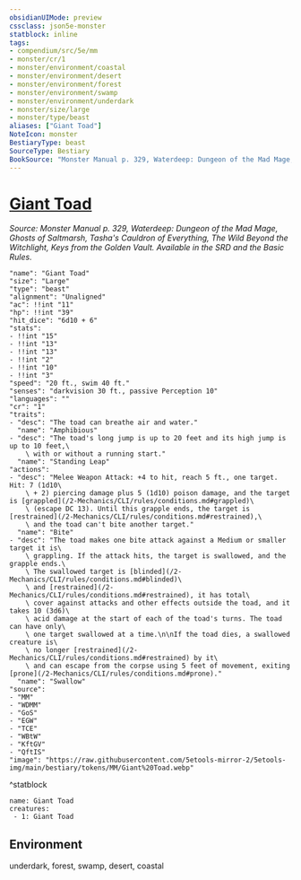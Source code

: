 ```yaml
---
obsidianUIMode: preview
cssclass: json5e-monster
statblock: inline
tags:
- compendium/src/5e/mm
- monster/cr/1
- monster/environment/coastal
- monster/environment/desert
- monster/environment/forest
- monster/environment/swamp
- monster/environment/underdark
- monster/size/large
- monster/type/beast
aliases: ["Giant Toad"]
NoteIcon: monster
BestiaryType: beast
SourceType: Bestiary
BookSource: "Monster Manual p. 329, Waterdeep: Dungeon of the Mad Mage, Ghosts of Saltmarsh, Tasha's Cauldron of Everything, The Wild Beyond the Witchlight, Keys from the Golden Vault. Available in the SRD and the Basic Rules."
---
```

# [Giant Toad](2-Mechanics/CLI/bestiary/beast/giant-toad.md)
*Source: Monster Manual p. 329, Waterdeep: Dungeon of the Mad Mage, Ghosts of Saltmarsh, Tasha's Cauldron of Everything, The Wild Beyond the Witchlight, Keys from the Golden Vault. Available in the SRD and the Basic Rules.*  

```statblock
"name": "Giant Toad"
"size": "Large"
"type": "beast"
"alignment": "Unaligned"
"ac": !!int "11"
"hp": !!int "39"
"hit_dice": "6d10 + 6"
"stats":
- !!int "15"
- !!int "13"
- !!int "13"
- !!int "2"
- !!int "10"
- !!int "3"
"speed": "20 ft., swim 40 ft."
"senses": "darkvision 30 ft., passive Perception 10"
"languages": ""
"cr": "1"
"traits":
- "desc": "The toad can breathe air and water."
  "name": "Amphibious"
- "desc": "The toad's long jump is up to 20 feet and its high jump is up to 10 feet,\
    \ with or without a running start."
  "name": "Standing Leap"
"actions":
- "desc": "Melee Weapon Attack: +4 to hit, reach 5 ft., one target. Hit: 7 (1d10\
    \ + 2) piercing damage plus 5 (1d10) poison damage, and the target is [grappled](/2-Mechanics/CLI/rules/conditions.md#grappled)\
    \ (escape DC 13). Until this grapple ends, the target is [restrained](/2-Mechanics/CLI/rules/conditions.md#restrained),\
    \ and the toad can't bite another target."
  "name": "Bite"
- "desc": "The toad makes one bite attack against a Medium or smaller target it is\
    \ grappling. If the attack hits, the target is swallowed, and the grapple ends.\
    \ The swallowed target is [blinded](/2-Mechanics/CLI/rules/conditions.md#blinded)\
    \ and [restrained](/2-Mechanics/CLI/rules/conditions.md#restrained), it has total\
    \ cover against attacks and other effects outside the toad, and it takes 10 (3d6)\
    \ acid damage at the start of each of the toad's turns. The toad can have only\
    \ one target swallowed at a time.\n\nIf the toad dies, a swallowed creature is\
    \ no longer [restrained](/2-Mechanics/CLI/rules/conditions.md#restrained) by it\
    \ and can escape from the corpse using 5 feet of movement, exiting [prone](/2-Mechanics/CLI/rules/conditions.md#prone)."
  "name": "Swallow"
"source":
- "MM"
- "WDMM"
- "GoS"
- "EGW"
- "TCE"
- "WBtW"
- "KftGV"
- "QftIS"
"image": "https://raw.githubusercontent.com/5etools-mirror-2/5etools-img/main/bestiary/tokens/MM/Giant%20Toad.webp"
```
^statblock

```encounter-table
name: Giant Toad
creatures:
 - 1: Giant Toad
```

## Environment

underdark, forest, swamp, desert, coastal